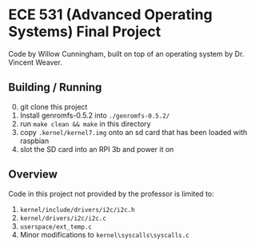 # ECE 531 (Advanced Operating Systems) Final Project

Code by Willow Cunningham, built on top of an operating system by Dr. Vincent Weaver.

## Building / Running

0. git clone this project
1. Install genromfs-0.5.2 into ```./genromfs-0.5.2/```
2. run ```make clean && make``` in this directory
3. copy ```.kernel/kernel7.img``` onto an sd card that has been loaded with raspbian
4. slot the SD card into an RPI 3b and power it on


## Overview

Code in this project not provided by the professor is limited to:

1. ```kernel/include/drivers/i2c/i2c.h```
2. ```kernel/drivers/i2c/i2c.c```
3. ```userspace/ext_temp.c```
4. Minor modifications to ```kernel\syscalls\syscalls.c```
